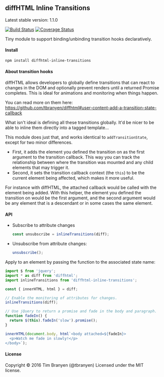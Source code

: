 diffHTML Inline Transitions
---------------------------

Latest stable version: 1.1.0

[![Build Status](https://travis-ci.org/tbranyen/diffhtml-inline-transitions.svg?branch=master)](https://travis-ci.org/tbranyen/diffhtml-inline-transitions)
[![Coverage Status](https://coveralls.io/repos/github/tbranyen/diffhtml-inline-transitions/badge.svg?branch=master)](https://coveralls.io/github/tbranyen/diffhtml-inline-transitions?branch=master)

Tiny module to support binding/unbinding transition hooks declaratively.

#### Install

``` sh
npm install diffhtml-inline-transitions
```

#### About transition hooks

diffHTML allows developers to globally define transitions that can react to
changes in the DOM and optionally prevent renders until a returned Promise
completes. This is ideal for animations and monitoring when things happen.

You can read more on them here: https://github.com/tbranyen/diffhtml#user-content-add-a-transition-state-callback

What isn't ideal is defining all these transitions globally. It'd be nicer to
be able to inline them directly into a tagged template...

This module does just that, and works identical to `addTransitionState`, except
for two minor differences.

- First, it adds the element you defined the transition on as the first argument
  to the transition callback. This way you can track the relationship between
  where the transition was mounted and any child elements that may trigger it.
- Second, it sets the transition callback context (the `this`) to be the
  current element being affected, which makes it more useful.

For instance with diffHTML, the attached callback would be called with the
element being added. With this helper, the element you defined the transition
on would be the first argument, and the second argument would be any element
that is a descendant or in some cases the same element.

#### API

- Subscribe to attribute changes

  ```js
  const unsubscribe = inlineTransitions(diff);
  ```
- Unsubscribe from attribute changes:

  ```js
  unsubscribe();
  ```

Apply to an element by passing the function to the associated state name:

``` js
import $ from 'jquery';
import * as diff from 'diffhtml';
import inlineTransitions from 'diffhtml-inline-transitions';

const { innerHTML, html } = diff;

// Enable the monitoring of attributes for changes.
inlineTransitions(diff);

// Use jQuery to return a promise and fade in the body and paragraph.
function fadeIn() {
  return $(this).fadeIn('slow').promise();
}

innerHTML(document.body, html`<body attached=${fadeIn}>
  <p>Watch me fade in slowly!</p>
</body>`);
```

#### License

Copyright © 2016 Tim Branyen (@tbranyen)
Licensed under the MIT license.
